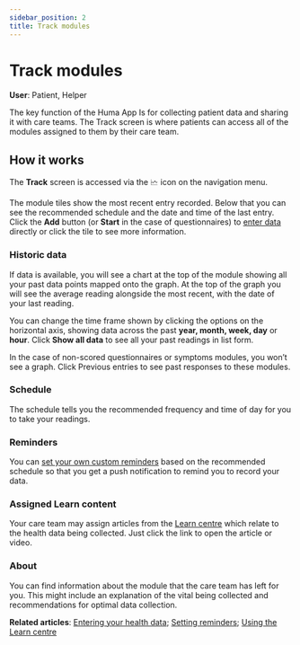 ```yaml
---
sidebar_position: 2
title: Track modules
---
```

# Track modules
**User**: Patient, Helper

The key function of the Huma App Is for collecting patient data and sharing it with care teams. The Track screen is where patients can access all of the modules assigned to them by their care team.

## How it works​

The **Track** screen is accessed via the 🗠 icon on the navigation menu. 

The module tiles show the most recent entry recorded. Below that you can see the recommended schedule and the date and time of the last entry. Click the **Add** button (or **Start** in the case of questionnaires) to [enter data](./entering-your-health-data.md) directly or click the tile to see more information.

### Historic data
If data is available, you will see a chart at the top of the module showing all your past data points mapped onto the graph. At the top of the graph you will see the average reading alongside the most recent, with the date of your last reading. 

You can change the time frame shown by clicking the options on the horizontal axis, showing data across the past **year, month, week, day** or **hour**. Click **Show all data** to see all your past readings in list form.

In the case of non-scored questionnaires or symptoms modules, you won’t see a graph. Click Previous entries to see past responses to these modules. 

### Schedule

The schedule tells you the recommended frequency and time of day for you to take your readings.

### Reminders

You can [set your own custom reminders](./setting-reminders.md) based on the recommended schedule so that you get a push notification to remind you to record your data.

### Assigned Learn content

Your care team may assign articles from the [Learn centre](./learn.md) which relate to the health data being collected. Just click the link to open the article or video.

### About
You can find information about the module that the care team has left for you. This might include an explanation of the vital being collected and recommendations for optimal data collection.

**Related articles**: [Entering your health data](./entering-your-health-data.md); [Setting reminders](./setting-reminders.md); [Using the Learn centre](./learn.md)
